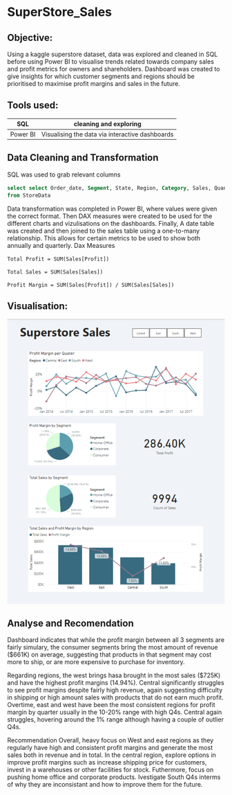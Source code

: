 # SuperStore_Sales

## Objective:
Using a kaggle superstore dataset, data was explored and cleaned in SQL before using Power BI to visualise trends related towards company sales and profit metrics for owners and shareholders. Dashboard was created to give insights for which customer segments and regions should be prioritised to maximise profit margins and sales in the future.


## Tools used:
| SQL | cleaning and exploring |
| --- | ---  |
| Power BI | Visualising the data via interactive dashboards |

## Data Cleaning and Transformation

SQL was used to grab relevant columns

```SQL
select select Order_date, Segment, State, Region, Category, Sales, Quantity, Discount, Profit
from StoreData
```


Data transformation was completed in Power BI, where values were given the correct format. Then DAX measures were created to be used for the different charts and vizulisations on the dashboards. Finally, A date table was created and then joined to the sales table using a one-to-many relationship. This allows for certain metrics to be used to show both annually and quarterly.
Dax Measures
```Dax
Total Profit = SUM(Sales[Profit])
```
```Dax
Total Sales = SUM(Sales[Sales])
```
```DAX
Profit Margin = SUM(Sales[Profit]) / SUM(Sales[Sales])
```

## Visualisation:

![Dashboard](assets/images/Superstore_Dashboard.png)


## Analyse and Recomendation
Dashboard indicates that while the profit margin between all 3 segments are fairly simulary, the consumer segments bring the most amount of revenue ($661K) on average, suggesting that products in that segment may cost more to ship, or are more expensive to purchase for inventory. 

Regarding regions, the west brings hasa brought in the most sales ($725K) and have the highest profit margins (14.94%). Central significantly struggles to see profit margins despite fairly high revenue, again suggesting difficulty in shipping or high amount sales with products that do not earn much profit. Overtime, east and west have been the most consistent regions for profit margin by quarter usually in the 10-20% range with high Q4s. Central again struggles, hovering around the 1% range although having a couple of outlier Q4s.

Recommendation
Overall, heavy focus on West and east regions as they regularly have high and consistent profit margins and generate the most sales both in revenue and in total. In the central region, explore options in improve profit margins such as increase shipping price for customers, invest in a warehouses or other facilities for stock. Futhermore, focus on pushing home office and corporate products. Ivestigate South Q4s interms of why they are inconsistant and how to improve them for the future. 

